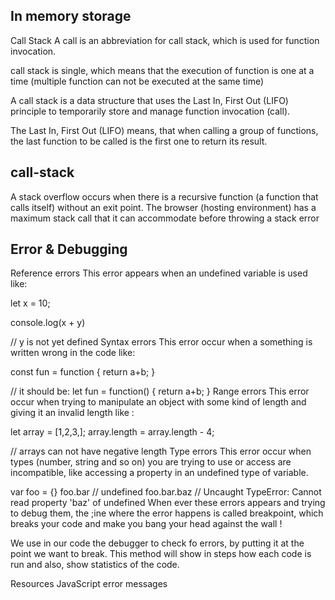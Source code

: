 ## In memory storage
Call Stack
A call is an abbreviation for call stack, which is used for function invocation.

call stack is single, which means that the execution of function is one at a time (multiple function can not be executed at the same time)

A call stack is a data structure that uses the Last In, First Out (LIFO) principle to temporarily store and manage function invocation (call).

The Last In, First Out (LIFO) means, that when calling a group of functions, the last function to be called is the first one to return its result.

## call-stack

A stack overflow occurs when there is a recursive function (a function that calls itself) without an exit point. The browser (hosting environment) has a maximum stack call that it can accommodate before throwing a stack error

## Error & Debugging
Reference errors This error appears when an undefined variable is used like:

let x = 10;

console.log(x + y)

// y is not yet defined
Syntax errors This error occur when a something is written wrong in the code like:

const fun = function {
    return a+b;
}

// it should be:
let fun = function() {
    return a+b;
}
Range errors This error occur when trying to manipulate an object with some kind of length and giving it an invalid length like :


let array = [1,2,3,];
array.length = array.length - 4;

// arrays can not have negative length
Type errors This error occur when types (number, string and so on) you are trying to use or access are incompatible, like accessing a property in an undefined type of variable.


var foo = {}
foo.bar // undefined
foo.bar.baz // Uncaught TypeError: Cannot read property 'baz' of undefined
When ever these errors appears and trying to debug them, the ;ine where the error happens is called breakpoint, which breaks your code and make you bang your head against the wall !

We use in our code the debugger to check fo errors, by putting it at the point we want to break. This method will show in steps how each code is run and also, show statistics of the code.

Resources
JavaScript error messages

